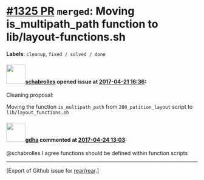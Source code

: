 [\#1325 PR](https://github.com/rear/rear/pull/1325) `merged`: Moving is\_multipath\_path function to lib/layout-functions.sh
============================================================================================================================

**Labels**: `cleanup`, `fixed / solved / done`

#### <img src="https://avatars.githubusercontent.com/u/19491077?u=0021b16ab426902cbe676f6831f41607bbe4d441&v=4" width="50">[schabrolles](https://github.com/schabrolles) opened issue at [2017-04-21 16:36](https://github.com/rear/rear/pull/1325):

Cleaning proposal:

Moving the function `is_multipath_path` from `200_patition_layout`
script to `lib/layout_functions.sh`

#### <img src="https://avatars.githubusercontent.com/u/888633?u=cdaeb31efcc0048d3619651aa18dd4b76e636b21&v=4" width="50">[gdha](https://github.com/gdha) commented at [2017-04-24 13:03](https://github.com/rear/rear/pull/1325#issuecomment-296660694):

@schabrolles I agree functions should be defined within function scripts

------------------------------------------------------------------------

\[Export of Github issue for
[rear/rear](https://github.com/rear/rear).\]
